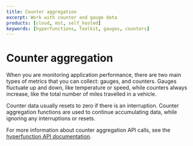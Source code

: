 ```yaml
---
title: Counter aggregation
excerpt: Work with counter and gauge data
products: [cloud, mst, self_hosted]
keywords: [hyperfunctions, Toolkit, gauges, counters]
---
```


# Counter aggregation

When you are monitoring application performance, there are two main types of
metrics that you can collect: gauges, and counters. Gauges fluctuate up and
down, like temperature or speed, while counters always increase, like the total
number of miles travelled in a vehicle.

Counter data usually resets to zero if there is an interruption. Counter
aggregation functions are used to continue accumulating data, while ignoring any
interruptions or resets.

For more information about counter aggregation API calls, see the
[hyperfunction API documentation][hyperfunctions-api-counter-agg].

[hyperfunctions-api-counter-agg]: /api/:currentVersion:/hyperfunctions/counter_aggs/
